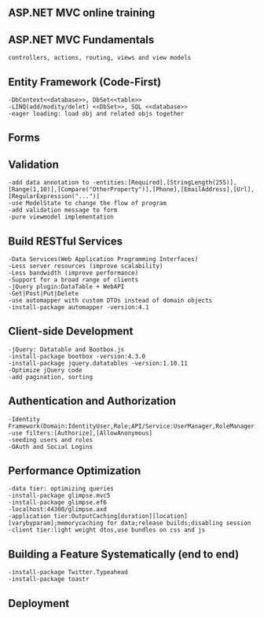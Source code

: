 ## ASP.NET MVC online training

## ASP.NET MVC Fundamentals
	controllers, actions, routing, views and view models
	
## Entity Framework (Code-First)
	-DbContext<<database>>, DbSet<<table>>
	-LINQ(add/modity/delet) <<DbSet>>, SQL <<database>>
	-eager loading: load obj and related objs together
	
## Forms

## Validation
	-add data annotation to -entities:[Required],[StringLength(255)],[Range(1,10)],[Compare("OtherProperty")],[Phone],[EmailAddress],[Url],[RegularExpression("...")]
	-use ModelState to change the flow of program
	-add validation message to form
	-pure viewmodel implementation
	
## Build RESTful Services
	-Data Services(Web Application Programming Interfaces)
	-Less server resources (improve scalability)
	-Less bandwidth (improve performance)
	-Support for a broad range of clients
	-jQuery plugin:DataTable + WebAPI
	-Get|Post|Put|Delete
	-use automapper with custom DTOs instead of domain objects
	-install-package automapper -version:4.1
## Client-side Development
	-jQuery: Datatable and Bootbox.js
	-install-package bootbox -version:4.3.0
	-install-package jquery.datatables -version:1.10.11
	-Optimize jQuery code
	-add pagination, sorting
## Authentication and Authorization
	-Identity Framework(Domain:IdentityUser,Role;API/Service:UserManager,RoleManager,SignInManager;Persistence:UserStore,RoleStore)
	-use filters:[Authorize],[AllowAnonymous]
	-seeding users and roles
	-OAuth and Social Logins
## Performance Optimization
	-data tier: optimizing queries
	-install-package glimpse.mvc5
	-install-package glimpse.ef6
	-localhost:44300/glimpse.axd
	-application tier:OutputCaching[duration][location][varybyparam];memorycaching for data;release builds;disabling session
	-client tier:light weight dtos,use bundles on css and js
## Building a Feature Systematically (end to end)
	-install-package Twitter.Typeahead
	-install-package toastr
## Deployment







